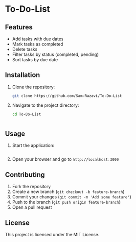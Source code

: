 # To-Do-List

## Features

-   Add tasks with due dates
-   Mark tasks as completed
-   Delete tasks
-   Filter tasks by status (completed, pending)
-   Sort tasks by due date

## Installation

1. Clone the repository:
    ```sh
    git clone https://github.com/Sam-Razavi/To-Do-List
    ```
2. Navigate to the project directory:
    ```sh
    cd To-Do-List
    ```
    ```

    ```

## Usage

1. Start the application:

    ```

    ```

2. Open your browser and go to `http://localhost:3000`

## Contributing

1. Fork the repository
2. Create a new branch (`git checkout -b feature-branch`)
3. Commit your changes (`git commit -m 'Add some feature'`)
4. Push to the branch (`git push origin feature-branch`)
5. Open a pull request

## License

This project is licensed under the MIT License.
